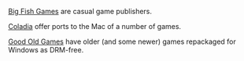 [Big Fish Games](https://www.bigfishgames.com/) are
casual game publishers.

[Coladia](http://www.coladia.com/) offer
ports to the Mac of a number of games.

[Good Old Games](https://www.gog.com/) have
older (and some newer) games repackaged for Windows as DRM-free.

